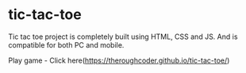 # tic-tac-toe
Tic tac toe project is completely built using HTML, CSS and JS. And is compatible for both PC and mobile.

Play game - Click here(https://theroughcoder.github.io/tic-tac-toe/)
